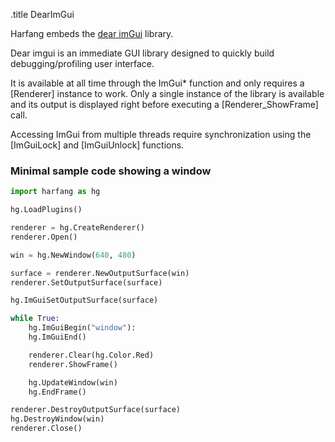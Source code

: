 .title DearImGui

Harfang embeds the [dear imGui](https://github.com/ocornut/imgui) library.

Dear imgui is an immediate GUI library designed to quickly build debugging/profiling user interface.

It is available at all time through the ImGui* function and only requires a [Renderer] instance to work. Only a single instance of the library is available and its output is displayed right before executing a [Renderer_ShowFrame] call.

Accessing ImGui from multiple threads require synchronization using the [ImGuiLock] and [ImGuiUnlock] functions.

### Minimal sample code showing a window

```python
import harfang as hg

hg.LoadPlugins()

renderer = hg.CreateRenderer()
renderer.Open()

win = hg.NewWindow(640, 480)

surface = renderer.NewOutputSurface(win)
renderer.SetOutputSurface(surface)

hg.ImGuiSetOutputSurface(surface)

while True:
	hg.ImGuiBegin("window"):
	hg.ImGuiEnd()

	renderer.Clear(hg.Color.Red)
	renderer.ShowFrame()

	hg.UpdateWindow(win)
	hg.EndFrame()

renderer.DestroyOutputSurface(surface)
hg.DestroyWindow(win)
renderer.Close()
```